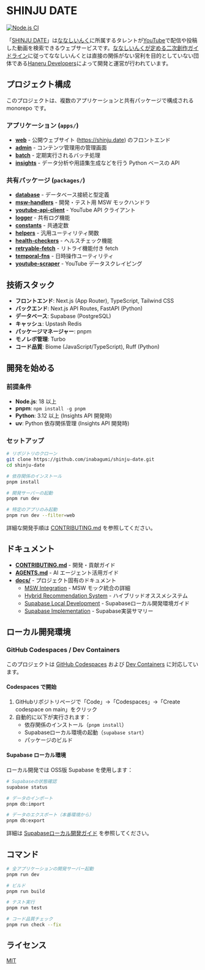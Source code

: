 # SHINJU DATE

[![Node.js CI](https://github.com/inabagumi/shinju-date/workflows/Node.js%20CI/badge.svg)](https://github.com/inabagumi/shinju-date/actions)

「[SHINJU DATE](https://shinju.date/)」は[ななしいんく](https://www.774.ai/)に所属するタレントが[YouTube](https://www.youtube.com/)で配信や投稿した動画を検索できるウェブサービスです。[ななしいんくが定める二次創作ガイドライン](https://www.774.ai/guideline)に従ってななしいんくとは直接の関係がない営利を目的としていない団体である[Haneru Developers](https://haneru.dev/)によって開発と運営が行われています。

## プロジェクト構成

このプロジェクトは、複数のアプリケーションと共有パッケージで構成される monorepo です。

### アプリケーション (`apps/`)

- **[web](apps/web/)** - 公開ウェブサイト (https://shinju.date) のフロントエンド
- **[admin](apps/admin/)** - コンテンツ管理用の管理画面
- **[batch](apps/batch/)** - 定期実行されるバッチ処理
- **[insights](apps/insights/)** - データ分析や用語集生成などを行う Python ベースの API

### 共有パッケージ (`packages/`)

- **[database](packages/database/)** - データベース接続と型定義
- **[msw-handlers](packages/msw-handlers/)** - 開発・テスト用 MSW モックハンドラ
- **[youtube-api-client](packages/youtube-api-client/)** - YouTube API クライアント
- **[logger](packages/logger/)** - 共有ログ機能
- **[constants](packages/constants/)** - 共通定数
- **[helpers](packages/helpers/)** - 汎用ユーティリティ関数
- **[health-checkers](packages/health-checkers/)** - ヘルスチェック機能
- **[retryable-fetch](packages/retryable-fetch/)** - リトライ機能付き fetch
- **[temporal-fns](packages/temporal-fns/)** - 日時操作ユーティリティ
- **[youtube-scraper](packages/youtube-scraper/)** - YouTube データスクレイピング

## 技術スタック

- **フロントエンド**: Next.js (App Router), TypeScript, Tailwind CSS
- **バックエンド**: Next.js API Routes, FastAPI (Python)
- **データベース**: Supabase (PostgreSQL)
- **キャッシュ**: Upstash Redis
- **パッケージマネージャー**: pnpm
- **モノレポ管理**: Turbo
- **コード品質**: Biome (JavaScript/TypeScript), Ruff (Python)

## 開発を始める

### 前提条件

- **Node.js**: 18 以上
- **pnpm**: `npm install -g pnpm`
- **Python**: 3.12 以上 (Insights API 開発時)
- **uv**: Python 依存関係管理 (Insights API 開発時)

### セットアップ

```bash
# リポジトリのクローン
git clone https://github.com/inabagumi/shinju-date.git
cd shinju-date

# 依存関係のインストール
pnpm install

# 開発サーバーの起動
pnpm run dev

# 特定のアプリのみ起動
pnpm run dev --filter=web
```

詳細な開発手順は [CONTRIBUTING.md](CONTRIBUTING.md) を参照してください。

## ドキュメント

- **[CONTRIBUTING.md](CONTRIBUTING.md)** - 開発・貢献ガイド
- **[AGENTS.md](AGENTS.md)** - AI エージェント活用ガイド
- **[docs/](docs/)** - プロジェクト固有のドキュメント
  - [MSW Integration](docs/MSW_INTEGRATION.md) - MSW モック統合の詳細
  - [Hybrid Recommendation System](docs/hybrid-recommendation-system.md) - ハイブリッドオススメシステム
  - [Supabase Local Development](docs/supabase-local-development.md) - Supabaseローカル開発環境ガイド
  - [Supabase Implementation](docs/SUPABASE_IMPLEMENTATION.md) - Supabase実装サマリー

## ローカル開発環境

### GitHub Codespaces / Dev Containers

このプロジェクトは [GitHub Codespaces](https://github.com/features/codespaces) および [Dev Containers](https://code.visualstudio.com/docs/devcontainers/containers) に対応しています。

#### Codespaces で開始

1. GitHubリポジトリページで「Code」→「Codespaces」→「Create codespace on main」をクリック
2. 自動的に以下が実行されます：
   - 依存関係のインストール（`pnpm install`）
   - Supabaseローカル環境の起動（`supabase start`）
   - パッケージのビルド

#### Supabase ローカル環境

ローカル開発では OSS版 Supabase を使用します：

```bash
# Supabaseの状態確認
supabase status

# データのインポート
pnpm db:import

# データのエクスポート（本番環境から）
pnpm db:export
```

詳細は [Supabaseローカル開発ガイド](docs/supabase-local-development.md) を参照してください。

## コマンド

```bash
# 全アプリケーションの開発サーバー起動
pnpm run dev

# ビルド
pnpm run build

# テスト実行
pnpm run test

# コード品質チェック
pnpm run check --fix
```

## ライセンス

[MIT](LICENSE)

